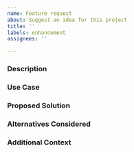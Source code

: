 ```yaml
---
name: Feature request
about: Suggest an idea for this project
title: ''
labels: enhancement
assignees: ''

---
```


### **Description**
<!-- A clear and concise description of the feature or enhancement you’re requesting. Explain why it would be useful. -->  

### **Use Case**
<!-- Explain how this feature will be used and why it is important. Provide examples or scenarios if applicable. -->  

### **Proposed Solution**
<!-- If you have an idea of how the feature can be implemented, describe it here. You can include code snippets, APIs, or design suggestions. -->  

### **Alternatives Considered**
<!-- List any alternative approaches or workarounds you’ve tried or thought of. -->  

### **Additional Context**
<!-- Add any other context, screenshots, or references to related issues or PRs here. -->